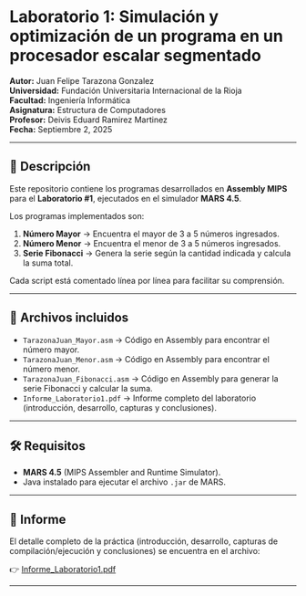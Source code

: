 # Laboratorio 1: Simulación y optimización de un programa en un procesador escalar segmentado  

**Autor:** Juan Felipe Tarazona Gonzalez  
**Universidad:** Fundación Universitaria Internacional de la Rioja  
**Facultad:** Ingeniería Informática  
**Asignatura:** Estructura de Computadores  
**Profesor:** Deivis Eduard Ramirez Martinez  
**Fecha:** Septiembre 2, 2025  

---

## 📌 Descripción  
Este repositorio contiene los programas desarrollados en **Assembly MIPS** para el **Laboratorio #1**, ejecutados en el simulador **MARS 4.5**.  

Los programas implementados son:  
1. **Número Mayor** → Encuentra el mayor de 3 a 5 números ingresados.  
2. **Número Menor** → Encuentra el menor de 3 a 5 números ingresados.  
3. **Serie Fibonacci** → Genera la serie según la cantidad indicada y calcula la suma total.  

Cada script está comentado línea por línea para facilitar su comprensión.  

---

## 📂 Archivos incluidos  

- `TarazonaJuan_Mayor.asm` → Código en Assembly para encontrar el número mayor.  
- `TarazonaJuan_Menor.asm` → Código en Assembly para encontrar el número menor.  
- `TarazonaJuan_Fibonacci.asm` → Código en Assembly para generar la serie Fibonacci y calcular la suma.  
- `Informe_Laboratorio1.pdf` → Informe completo del laboratorio (introducción, desarrollo, capturas y conclusiones).  

---

## 🛠️ Requisitos  
- **MARS 4.5** (MIPS Assembler and Runtime Simulator).  
- Java instalado para ejecutar el archivo `.jar` de MARS.  

---

## 📎 Informe  
El detalle completo de la práctica (introducción, desarrollo, capturas de compilación/ejecución y conclusiones) se encuentra en el archivo:  

👉 [Informe_Laboratorio1.pdf](./Informe_Laboratorio1.pdf)  

---

